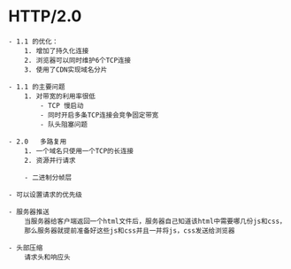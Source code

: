 # HTTP/2.0
    - 1.1 的优化：
        1. 增加了持久化连接
        2. 浏览器可以同时维护6个TCP连接
        3. 使用了CDN实现域名分片

    - 1.1 的主要问题
        1. 对带宽的利用率很低
            - TCP 慢启动
            - 同时开启多条TCP连接会竞争固定带宽
            - 队头阻塞问题

    - 2.0   多路复用
        1. 一个域名只使用一个TCP的长连接
        2. 资源并行请求

        - 二进制分帧层
    
    - 可以设置请求的优先级

    - 服务器推送
        当服务器给客户端返回一个html文件后，服务器自己知道该html中需要哪几份js和css，
        那么服务器就提前准备好这些js和css并且一并将js，css发送给浏览器

    - 头部压缩
        请求头和响应头